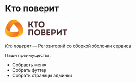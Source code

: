# Кто поверит

![](logo.png)

*Кто поверит* — Репозиторий со сборкой оболочки сервиса

Наши преимущества:
* Собравть меню
* Собрать футтер
* Собрать страницы админки
